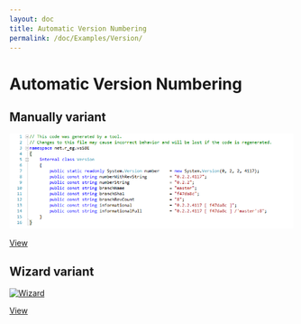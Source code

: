 ```yaml
---
layout: doc
title: Automatic Version Numbering
permalink: /doc/Examples/Version/
---
```

# Automatic Version Numbering

## Manually variant

[![Sample of class](../../Resources/examples/VersionClass.gif)](Manually/)

[View](Manually/)

## Wizard variant

[![Wizard](../../Resources/examples/wizard/version/type.png)](Wizard/)

[View](Wizard/)